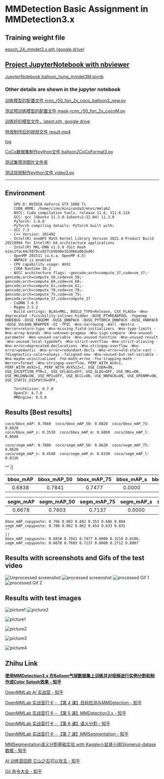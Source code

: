 # MMDetection Basic Assignment in MMDetection3.x

## Training weight file
[epoch_24_mmdet3.x.pth (google drive)](https://drive.google.com/file/d/13PvmX7THJF2JA3iad3q0AJma0uYgCzqJ/view?usp=sharing)

## [Project JupyterNotebook with nbviewer](https://nbviewer.org/github/chg0901/openmmlab-hong/blob/main/2.Basic_mmdet3.x_V2/balloon_hong_mmdet3M3.ipynb)
[JupyterNotebook balloon_hong_mmdet3M.ipynb](https://github.com/chg0901/openmmlab-hong/blob/main/2.Basic_mmdet3.x_V2/balloon_hong_mmdet3M3.ipynb)



### Other details are shown in the jupyter notebook

[训练模型的配置文件 rcnn_r50_fpn_2x_coco_balloon3_new.py ](https://github.com/chg0901/openmmlab-hong/blob/main/2.Basic_mmdet3.x_V2/mask-rcnn_r50_fpn_2x_coco_balloon3_new.py)

[测试预训练模型的配置文件 mask-rcnn_r50_fpn_2x_cocoM.py](https://github.com/chg0901/openmmlab-hong/blob/main/2.Basic_mmdet3.x_V2/mask-rcnn_r50_fpn_2x_cocoM.py)

[训练好的模型文件，latest.pth, google drive](https://drive.google.com/file/d/13oa80uTYgj0RfjkEqqBkr9iPE-_H8kDe/view?usp=sharing)

[特效制作后的视频文件  result.mp4](https://github.com/chg0901/openmmlab-hong/blob/main/2.Basic_mmdet3.x_V2/result.mp4)

[log ](https://github.com/chg0901/openmmlab-hong/blob/main/2.Basic_mmdet3.x_V2/work_dirs/20230216_061558/20230216_061558.log)

[CoCo数据集制作python文件 balloon2CoCoFormat3.py](https://github.com/chg0901/openmmlab-hong/blob/main/2.Basic_mmdet3.x_V2/balloon2CoCoFormat3.py)

[测试集预测图片文件夹](https://github.com/chg0901/openmmlab-hong/tree/main/2.Basic_mmdet3.x_V2/work_dirs/20230216_061558/show)

[测试视频制作python文件 video3.py](https://github.com/chg0901/openmmlab-hong/blob/main/2.Basic_mmdet3.x_V2/video3.py)


------------------------------------------
## Environment
```
    GPU 0: NVIDIA GeForce GTX 1080 Ti
    CUDA_HOME: /home/cine/miniconda3/envs/mmlab2
    NVCC: Cuda compilation tools, release 11.6, V11.6.124
    GCC: gcc (Ubuntu 11.3.0-1ubuntu1~22.04) 11.3.0
    PyTorch: 1.6.0
    PyTorch compiling details: PyTorch built with:
  - GCC 7.3
  - C++ Version: 201402
  - Intel(R) oneAPI Math Kernel Library Version 2021.4-Product Build 20210904 for Intel(R) 64 architecture applications
  - Intel(R) MKL-DNN v1.5.0 (Git Hash e2ac1fac44c5078ca927cb9b90e1b3066a0b2ed0)
  - OpenMP 201511 (a.k.a. OpenMP 4.5)
  - NNPACK is enabled
  - CPU capability usage: AVX2
  - CUDA Runtime 10.2
  - NVCC architecture flags: -gencode;arch=compute_37,code=sm_37;-gencode;arch=compute_50,code=sm_50;-gencode;arch=compute_60,code=sm_60;-gencode;arch=compute_61,code=sm_61;-gencode;arch=compute_70,code=sm_70;-gencode;arch=compute_75,code=sm_75;-gencode;arch=compute_37,code=compute_37
  - CuDNN 7.6.5
  - Magma 2.5.2
  - Build settings: BLAS=MKL, BUILD_TYPE=Release, CXX_FLAGS= -Wno-deprecated -fvisibility-inlines-hidden -DUSE_PTHREADPOOL -fopenmp -DNDEBUG -DUSE_FBGEMM -DUSE_QNNPACK -DUSE_PYTORCH_QNNPACK -DUSE_XNNPACK -DUSE_VULKAN_WRAPPER -O2 -fPIC -Wno-narrowing -Wall -Wextra -Werror=return-type -Wno-missing-field-initializers -Wno-type-limits -Wno-array-bounds -Wno-unknown-pragmas -Wno-sign-compare -Wno-unused-parameter -Wno-unused-variable -Wno-unused-function -Wno-unused-result -Wno-unused-local-typedefs -Wno-strict-overflow -Wno-strict-aliasing -Wno-error=deprecated-declarations -Wno-stringop-overflow -Wno-error=pedantic -Wno-error=redundant-decls -Wno-error=old-style-cast -fdiagnostics-color=always -faligned-new -Wno-unused-but-set-variable -Wno-maybe-uninitialized -fno-math-errno -fno-trapping-math -Werror=format -Wno-stringop-overflow, PERF_WITH_AVX=1, PERF_WITH_AVX2=1, PERF_WITH_AVX512=1, USE_CUDA=ON, USE_EXCEPTION_PTR=1, USE_GFLAGS=OFF, USE_GLOG=OFF, USE_MKL=ON, USE_MKLDNN=ON, USE_MPI=OFF, USE_NCCL=ON, USE_NNPACK=ON, USE_OPENMP=ON, USE_STATIC_DISPATCH=OFF, 

    TorchVision: 0.7.0
    OpenCV: 4.7.0
    MMEngine: 0.5.0
```

## Results  **[Best results]**
```
coco/bbox_mAP: 0.7660  coco/bbox_mAP_50: 0.8820  coco/bbox_mAP_75: 0.8820  
coco/bbox_mAP_s: 0.3530  coco/bbox_mAP_m: 0.6860  coco/bbox_mAP_l: 0.8040  

coco/segm_mAP: 0.7800  coco/segm_mAP_50: 0.8620  coco/segm_mAP_75: 0.8620  
coco/segm_mAP_s: 0.4540  coco/segm_mAP_m: 0.6330  coco/segm_mAP_l: 0.8310
```

^^
||

|   bbox_mAP  | bbox_mAP_50 | bbox_mAP_75 |  bbox_mAP_s |  bbox_mAP_m |  bbox_mAP_l |
| :---------: | :---------: | :---------: | :---------: | :---------: | :---------: |
|    0.6838   |   0.7841    |    0.7477   |    0.0000   |    0.3219   |    0.8186   |
    
|  segm_mAP   | segm_mAP_50 | segm_mAP_75 |  segm_mAP_s |  segm_mAP_m |  segm_mAP_l |
| :---------: | :---------: | :---------: | :---------: | :---------: | :---------: |
|   0.6678    |   0.7603    |    0.7137   |    0.0000   |    0.2712   |    0.8007   |

```
bbox_mAP_copypaste: 0.766 0.882 0.882 0.353 0.686 0.804
segm_mAP_copypaste: 0.780 0.862 0.862 0.454 0.633 0.831
^^
||
bbox_mAP_copypaste: 0.6838 0.7841 0.7477 0.0000 0.3219 0.8186, 
segm_mAP_copypaste: 0.6678 0.7603 0.7137 0.0000 0.2712 0.8007
```

## Results with screenshots and Gifs of the test video
![Unprocessed screenshot ](https://github.com/chg0901/openmmlab-hong/blob/main/2.Basic_mmdet3.x_V2/before.png)
![processed screenshot ](https://github.com/chg0901/openmmlab-hong/blob/main/2.Basic_mmdet3.x_V2/after.png)
![processed Gif 1](https://github.com/chg0901/openmmlab-hong/blob/main/2.Basic_mmdet3.x_V2/result%5B00_00_01--00_00_06%5D.gif)
![processed Gif 2](https://github.com/chg0901/openmmlab-hong/blob/main/2.Basic_mmdet3.x_V2/result%5B00_00_00--00_00_06%5D2.gif)


## Results with test images
![picture1](https://github.com/chg0901/openmmlab-hong/blob/main/2.Basic_mmdet3.x_V2/%E6%88%AA%E5%9B%BE%202023-02-12%2018-47-01.png)
![picture2](https://github.com/chg0901/openmmlab-hong/blob/main/2.Basic_mmdet3.x_V2/%E6%88%AA%E5%9B%BE%202023-02-12%2018-45-53.png)

![picture1](https://github.com/chg0901/openmmlab-hong/blob/main/2.Basic_mmdet3.x_V2/work_dirs/20230216_061558/show/16335852991_f55de7958d_k.jpg)

![picture2](https://github.com/chg0901/openmmlab-hong/blob/main/2.Basic_mmdet3.x_V2/work_dirs/20230216_061558/show/24631331976_defa3bb61f_k.jpg)

![picture3](https://github.com/chg0901/openmmlab-hong/blob/main/2.Basic_mmdet3.x_V2/work_dirs/20230216_061558/show/3825919971_93fb1ec581_b.jpg)

![picture4](https://github.com/chg0901/openmmlab-hong/blob/main/2.Basic_mmdet3.x_V2/work_dirs/20230216_061558/show/16335852991_f55de7958d_k.jpg)
        

## Zhihu Link

**[使用MMDetection3.x 在Balloon气球数据集上训练并对视频进行实例分割和制作成Color Splash效果 - 知乎](https://zhuanlan.zhihu.com/p/606610273)**

[OpenMMLab AI 实战营 - 知乎](https://www.zhihu.com/column/c_1605019904180232192)

[OpenMMLab 实战营打卡 - 【第 4 课】目标检测与MMDetection - 知乎](https://zhuanlan.zhihu.com/p/603989451)

[OpenMMLab 实战营打卡 - 【第 5 课】MMDetection3.x - 知乎](https://zhuanlan.zhihu.com/p/604488260?)


[OpenMMLab 实战营打卡 - 【第 6 课】语义分割 - 知乎](https://zhuanlan.zhihu.com/p/604931171)

[OpenMMLab 实战营打卡 - 【第 7 课】MMSegmentation - 知乎](https://zhuanlan.zhihu.com/p/605254541)

[MMSegmentation语义分割基础实验 with Kaggle小鼠肾小球Glomeruli-datase数据 - 知乎](https://zhuanlan.zhihu.com/p/606402314)

[AI 训练营回顾 它山之石可以攻玉 - 知乎](https://zhuanlan.zhihu.com/p/605411327)

[Git 命令大全 - 知乎](https://zhuanlan.zhihu.com/p/603981518?)




